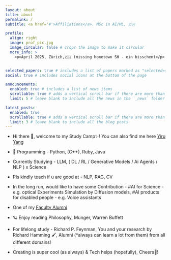 ```yaml
---
layout: about
title: about
permalink: /
subtitle: <a href='#'>Affiliations</a>. MSc in AI/ML, 🇨🇭

profile:
  align: right
  image: prof_pic.jpg
  image_circular: false # crops the image to make it circular
  more_info: >
    <p>April 2025, Zürich,🇨🇭 (missing hometown SH - ein bisschen)</p>


selected_papers: true # includes a list of papers marked as "selected={true}"
social: true # includes social icons at the bottom of the page

announcements:
  enabled: true # includes a list of news items
  scrollable: true # adds a vertical scroll bar if there are more than 3 news items
  limit: 5 # leave blank to include all the news in the `_news` folder

latest_posts:
  enabled: true
  scrollable: true # adds a vertical scroll bar if there are more than 3 new posts items
  limit: 3 # leave blank to include all the blog posts
---
```


- Hi there 👋, welcome to my Study Camp✨! You can also find me here [Yiru Yang](https://www.linkedin.com/in/yiru-yang-420ab1198/)
- 📍 Programming - Python, (C++), Ruby, Java
- Currently Studying - LLM, ( DL / RL / Generative Models / Ai Agents / NLP ) x Science
- Pls kindly teach if u are good at - NLP, RAG, CV

- In the long run, would like to have some Contribution - #AI for Science - e.g. optical Experiments Simulation by Diffusion models, #AI products for disabled people - e.g. Voice assistants 

- One of my [Faculty Alumni](https://en.wikipedia.org/wiki/Zhu_Min_(economist))
- 🪐 Enjoy reading Philosophy, Munger, Warren Buffett

- For lifelong study - Richard P. Feynman, You and your research by Richard Hamming 🖌️, Alumni (*always can learn a lot from them) from all different domains!

- Creating is super cool (as always) & Tech helps (hopefully), Cheers🥂!



